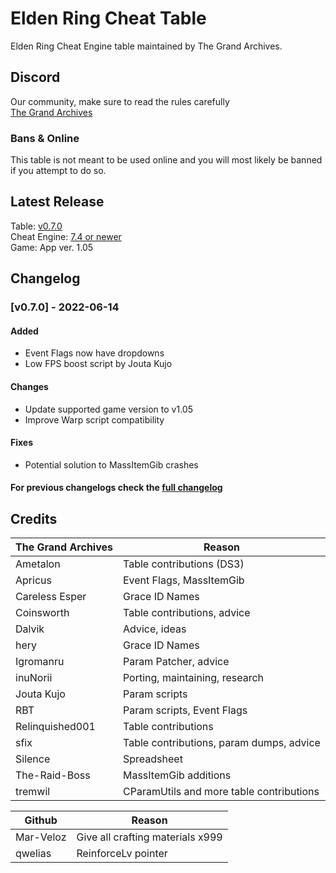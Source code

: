 # Elden Ring Cheat Table
Elden Ring Cheat Engine table maintained by The Grand Archives.

## Discord
Our community, make sure to read the rules carefully  
[The Grand Archives](https://discord.io/the-grand-archives)
 
### Bans & Online
This table is not meant to be used online and you will most likely be banned if you attempt to do so.

## Latest Release
Table: [v0.7.0](https://github.com/inunorii/Elden-Ring-CT-TGA/releases/latest)  
Cheat Engine: [7.4 or newer](https://github.com/cheat-engine/cheat-engine/releases)  
Game: App ver. 1.05

## Changelog
### [v0.7.0] - 2022-06-14
#### Added
 - Event Flags now have dropdowns
 - Low FPS boost script by Jouta Kujo
#### Changes
 - Update supported game version to v1.05
 - Improve Warp script compatibility
#### Fixes
 - Potential solution to MassItemGib crashes
#### For previous changelogs check the [full changelog](/CHANGELOG.md)

## Credits

The Grand Archives | Reason               
------------- | ---------------------
Ametalon | Table contributions (DS3)
Apricus | Event Flags, MassItemGib
Careless Esper | Grace ID Names
Coinsworth | Table contributions, advice
Dalvik | Advice, ideas
hery | Grace ID Names
Igromanru | Param Patcher, advice
inuNorii | Porting, maintaining, research
Jouta Kujo | Param scripts
RBT | Param scripts, Event Flags
Relinquished001 | Table contributions
sfix | Table contributions, param dumps, advice
Silence | Spreadsheet
The-Raid-Boss | MassItemGib additions
tremwil | CParamUtils and more table contributions

Github | Reason   
------------- | ---------------------
Mar-Veloz | Give all crafting materials x999
qwelias | ReinforceLv pointer
